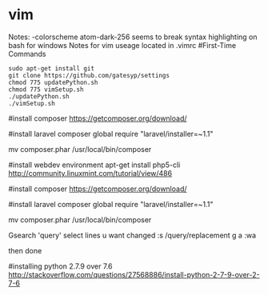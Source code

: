 # vim
Notes:
-colorscheme atom-dark-256 seems to break syntax highlighting on bash for windows
Notes for vim useage located in .vimrc
#First-Time Commands
```
sudo apt-get install git
git clone https://github.com/gatesyp/settings
chmod 775 updatePython.sh
chmod 775 vimSetup.sh
./updatePython.sh
./vimSetup.sh
```
#install composer
https://getcomposer.org/download/

#install laravel
composer global require "laravel/installer=~1.1" <br> 

mv composer.phar /usr/local/bin/composer<br>

#install webdev environment
apt-get install php5-cli
http://community.linuxmint.com/tutorial/view/486  

#install composer
https://getcomposer.org/download/

#install laravel
composer global require "laravel/installer=~1.1"  

mv composer.phar /usr/local/bin/composer




Gsearch <CR>
'query'
select lines u want changed
:s /query/replacement
g
a
:wa

then done




#installing python 2.7.9 over 7.6
http://stackoverflow.com/questions/27568886/install-python-2-7-9-over-2-7-6

